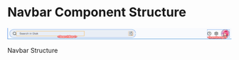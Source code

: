 # Navbar Component Structure

![Navbar Structure](/screenshots/navbar-structure.png)

Navbar Structure
